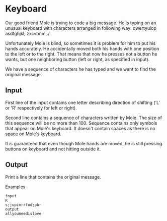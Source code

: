 # Keyboard

Our good friend Mole is trying to code a big message. He is typing on an unusual keyboard with characters arranged in following way:
qwertyuiop
asdfghjkl;
zxcvbnm,./

Unfortunately Mole is blind, so sometimes it is problem for him to put his hands accurately. He accidentally moved both his hands with one position to the left or to the right. That means that now he presses not a button he wants, but one neighboring button (left or right, as specified in input).

We have a sequence of characters he has typed and we want to find the original message.

## Input
First line of the input contains one letter describing direction of shifting ('L' or 'R' respectively for left or right).

Second line contains a sequence of characters written by Mole. The size of this sequence will be no more than 100. Sequence contains only symbols that appear on Mole's keyboard. It doesn't contain spaces as there is no space on Mole's keyboard.

It is guaranteed that even though Mole hands are moved, he is still pressing buttons on keyboard and not hitting outside it.

## Output
Print a line that contains the original message.

Examples
```
input
R
s;;upimrrfod;pbr
output
allyouneedislove
```